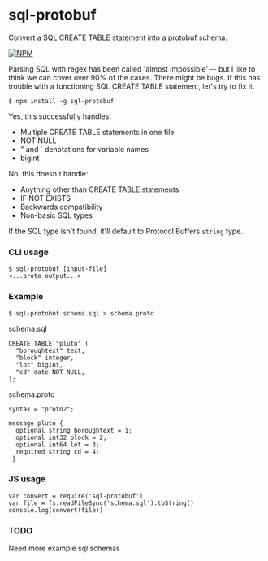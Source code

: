 # sql-protobuf

Convert a SQL CREATE TABLE statement into a protobuf schema.

[![NPM](https://nodei.co/npm/sql-protobuf.png)](https://nodei.co/npm/sql-protobuf/)

Parsing SQL with regex has been called 'almost impossible' -- but I like to think we can cover over 90% of the cases. There might be bugs. If this has trouble with a functioning SQL CREATE TABLE statement, let's try to fix it.

```
$ npm install -g sql-protobuf
```

Yes, this successfully handles:
  * Multiple CREATE TABLE statements in one file
  * NOT NULL
  * " and ` denotations for variable names
  * bigint

No, this doesn't handle:
  * Anything other than CREATE TABLE statements
  * IF NOT EXISTS
  * Backwards compatibility
  * Non-basic SQL types

If the SQL type isn't found, it'll default to Protocol Buffers `string` type.

### CLI usage

```
$ sql-protobuf [input-file]
<...proto output...>
```

### Example

```
$ sql-protobuf schema.sql > schema.proto
```

schema.sql
```
CREATE TABLE "pluto" (
  "boroughtext" text,
  "block" integer,
  "lot" bigint,
  "cd" date NOT NULL,
);
```

schema.proto
```
syntax = "proto2";

message pluto {
  optional string boroughtext = 1;
  optional int32 block = 2;
  optional int64 lot = 3;
  required string cd = 4;
 }
```

### JS usage
```
var convert = require('sql-protobuf')
var file = fs.readFileSync('schema.sql').toString()
console.log(convert(file))
```

### TODO

Need more example sql schemas
